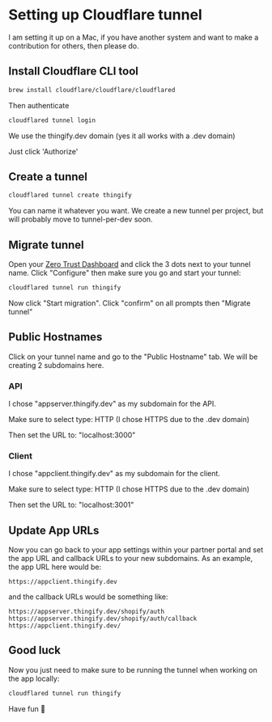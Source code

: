 # Setting up Cloudflare tunnel
I am setting it up on a Mac, if you have another system and want to make a
contribution for others, then please do.

## Install Cloudflare CLI tool

```bash
brew install cloudflare/cloudflare/cloudflared
```

Then authenticate

```bash
cloudflared tunnel login
```

We use the thingify.dev domain (yes it all works with a .dev domain)

Just click 'Authorize'

## Create a tunnel

```bash
cloudflared tunnel create thingify
```

You can name it whatever you want. We create a new tunnel per project, but will
probably move to tunnel-per-dev soon.

## Migrate tunnel

Open your [Zero Trust Dashboard](https://one.dash.cloudflare.com/) and click the
3 dots next to your tunnel name. Click "Configure" then make sure you go and
start your tunnel:

```bash
cloudflared tunnel run thingify 
```

Now click "Start migration". Click "confirm" on all prompts then "Migrate tunnel"

## Public Hostnames

Click on your tunnel name and go to the "Public Hostname" tab. We will be
creating 2 subdomains here.

### API

I chose "appserver.thingify.dev" as my subdomain for the API.

Make sure to select type: HTTP (I chose HTTPS due to the .dev domain)

Then set the URL to: "localhost:3000"

### Client

I chose "appclient.thingify.dev" as my subdomain for the client.

Make sure to select type: HTTP (I chose HTTPS due to the .dev domain)

Then set the URL to: "localhost:3001"

## Update App URLs

Now you can go back to your app settings within your partner portal and set the
app URL and callback URLs to your new subdomains. As an example, the app URL
here would be:

```text
https://appclient.thingify.dev
```

and the callback URLs would be something like:

```text
https://appserver.thingify.dev/shopify/auth
https://appserver.thingify.dev/shopify/auth/callback
https://appclient.thingify.dev/
```

## Good luck

Now you just need to make sure to be running the tunnel when working on the app
locally:

```bash
cloudflared tunnel run thingify 
```

Have fun 👋
